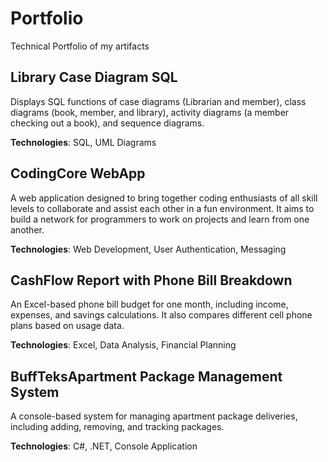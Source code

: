 # Portfolio
Technical Portfolio of my artifacts 

## Library Case Diagram SQL
Displays SQL functions of case diagrams (Librarian and member), class diagrams (book, member, and library), activity diagrams (a member checking out a book), and sequence diagrams.

**Technologies**: SQL, UML Diagrams

## CodingCore WebApp
A web application designed to bring together coding enthusiasts of all skill levels to collaborate and assist each other in a fun environment. It aims to build a network for programmers to work on projects and learn from one another.

**Technologies**: Web Development, User Authentication, Messaging

## CashFlow Report with Phone Bill Breakdown
An Excel-based phone bill budget for one month, including income, expenses, and savings calculations. It also compares different cell phone plans based on usage data.

**Technologies**: Excel, Data Analysis, Financial Planning

## BuffTeksApartment Package Management System
A console-based system for managing apartment package deliveries, including adding, removing, and tracking packages.

**Technologies**: C#, .NET, Console Application
